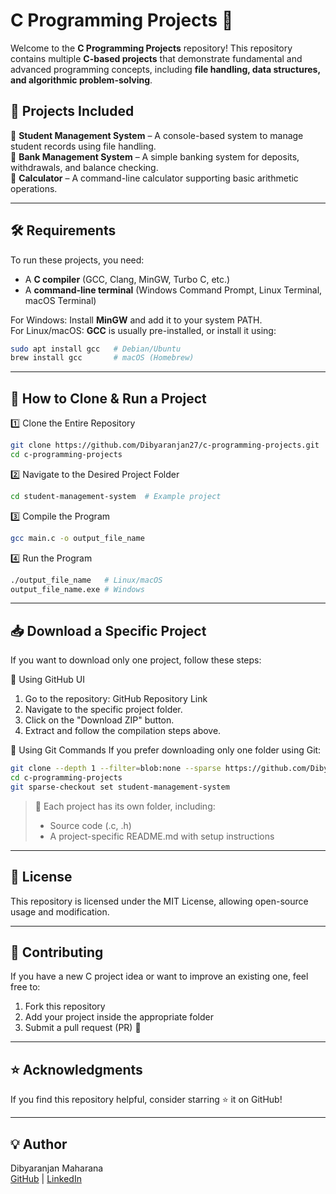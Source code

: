 # C Programming Projects 🚀

Welcome to the **C Programming Projects** repository! This repository contains multiple **C-based projects** that demonstrate fundamental and advanced programming concepts, including **file handling, data structures, and algorithmic problem-solving**.  

## 📌 Projects Included  

🔹 **Student Management System** – A console-based system to manage student records using file handling.  
🔹 **Bank Management System** – A simple banking system for deposits, withdrawals, and balance checking.  
🔹 **Calculator** – A command-line calculator supporting basic arithmetic operations.  

---

## 🛠 Requirements  

To run these projects, you need:  
- A **C compiler** (GCC, Clang, MinGW, Turbo C, etc.)  
- A **command-line terminal** (Windows Command Prompt, Linux Terminal, macOS Terminal)  

For Windows: Install **MinGW** and add it to your system PATH.  
For Linux/macOS: **GCC** is usually pre-installed, or install it using:  
```bash
sudo apt install gcc   # Debian/Ubuntu  
brew install gcc       # macOS (Homebrew)
```
---

## 🚀 How to Clone & Run a Project

1️⃣ Clone the Entire Repository
```bash
git clone https://github.com/Dibyaranjan27/c-programming-projects.git
cd c-programming-projects
```
2️⃣ Navigate to the Desired Project Folder
```bash
cd student-management-system  # Example project
```
3️⃣ Compile the Program
```bash
gcc main.c -o output_file_name
```
4️⃣ Run the Program
```bash
./output_file_name   # Linux/macOS  
output_file_name.exe # Windows  
```
---

## 📥 Download a Specific Project
If you want to download only one project, follow these steps:  

🔹 Using GitHub UI
1. Go to the repository: GitHub Repository Link
2. Navigate to the specific project folder.
3. Click on the "Download ZIP" button.
4. Extract and follow the compilation steps above.

🔹 Using Git Commands
If you prefer downloading only one folder using Git:
```bash
git clone --depth 1 --filter=blob:none --sparse https://github.com/Dibyaranjan27/c-programming-projects.git
cd c-programming-projects
git sparse-checkout set student-management-system
```

> 📌 Each project has its own folder, including:
> - Source code (.c, .h)
> - A project-specific README.md with setup instructions

---

## 📜 License
This repository is licensed under the MIT License, allowing open-source usage and modification.

---

## 🤝 Contributing

If you have a new C project idea or want to improve an existing one, feel free to:

1. Fork this repository
2. Add your project inside the appropriate folder
3. Submit a pull request (PR) 🚀

---

## ⭐ Acknowledgments

If you find this repository helpful, consider starring ⭐ it on GitHub!

---

## 💡 Author
Dibyaranjan Maharana  
[GitHub](https://github.com/Dibyaranjan27)  | [LinkedIn](https://www.linkedin.com/in/dibyaranjan-maharana-1228012b2/) 

